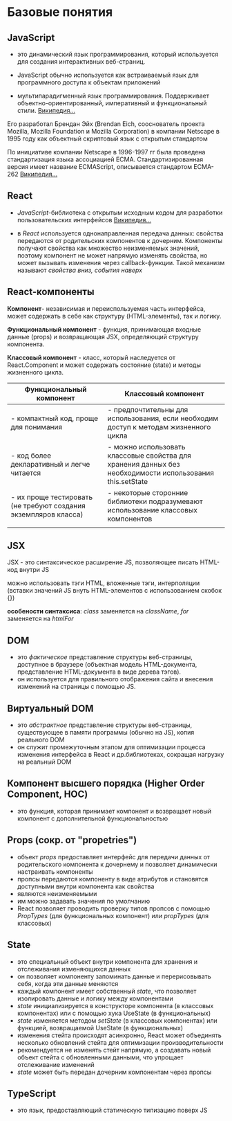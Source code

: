 # Базовые понятия

## JavaScript ##

- это динамический язык программирования, который используется для создания интерактивных веб-страниц.

- JavaScript обычно используется как встраиваемый язык для программного доступа к объектам приложений

- мультипарадигменный язык программирования. Поддерживает объектно-ориентированный, императивный и функциональный стили. [Википедия...](https://ru.wikipedia.org/wiki/JavaScript)


Его разработал Брендан Эйх (Brendan Eich, сооснователь проекта Mozilla, Mozilla Foundation и Mozilla Corporation) в компании Netscape в 1995 году как объектный скриптовый язык с открытым стандартом

По инициативе компании Netscape в 1996-1997 гг была проведена стандартизация языка ассоциацией ECMA. Стандартизированная версия имеет название ECMAScript, описывается стандартом ECMA-262 [Википедия...](https://ru.wikipedia.org/wiki/ECMAScript)

## React ##

- *JavaScript*-библиотека с открытым исходным кодом для разработки пользовательских интерфейсов [Википедия...](https://ru.wikipedia.org/wiki/React)

- в *React* используется однонаправленная передача данных: cвойства передаются от родительских компонентов к дочерним. Компоненты получают свойства как множество неизменяемых значений, поэтому компонент не может напрямую изменять свойства, но может вызывать изменения через callback-функции. Такой механизм называют *свойства вниз, события наверх*

## React-компоненты

**Компонент**- независимая и переиспользуемая часть интерфейса, может содержать в себе как структуру (HTML-элементы), так и логику.

**Функциональный компонент** - функция, принимающая входные данные (props) и возвращающая JSX, определяющий структуру компонента.

**Классовый компонент** - класс, который наследуется от React.Component и может содержать состояние (state) и методы жизненного цикла.

|**Функциональный компонент**  | **Классовый компонент**|
|-----------------------------------------------------|-----------------------------------------------------|
| - компактный код, проще для понимания| - предпочтительны для использования, если необходим доступ к методам жизненного цикла |
| - код более декларативный и легче читается | - можно использовать классовые свойства для хранения данных без необходимости использования this.setState|
| - их проще тестировать (не требуют создания экземпляров класса) | - некоторые сторонние библиотеки подразумевают использование классовых компонентов|
||

## JSX

JSX - это синтаксическое расширение JS, позволяющее писать HTML-код внутри JS

можно использовать тэги HTML, вложенные тэги, интерполяции (вставки значений JS внуть HTML-элементов с использованием скобок {})

**особености синтаксиса**: *class* заменяется на *className*, *for* заменяется на *htmlFor*

## DOM
- это *фактическое* представление структуры веб-страницы, доступное в браузере (объектная модель HTML-документа, представление HTML-документа в виде дерева тэгов).
- он используется для правильного отображения сайта и внесения изменений на страницы с помощью JS.

## Виртуальный DOM 
- это *абстрактное* представление структуры веб-страницы, существующее в памяти программы (обычно на JS), копия реального DOM
- он служит промежуточным этапом для оптимизации процесса изменения интерфейса в React и др.библиотеках, сокращая нагрузку на реальный DOM

## Компонент высшего порядка (Higher Order Component, HOC)

- это функция, которая принимает компонент и возвращает новый компонент с дополнительной функциональностью

## Props (сокр. от "propetries") 
 
 - объект *props* предоставляет интерфейс для передачи данных от родительского компонента к дочернему и позволяет динамически настраивать компоненты
 - пропсы передаются компоненту в виде атрибутов и становятся доступными внутри компонента как свойства
 - являются неизменяемыми
 - им можно задавать значения по умолчанию
 - React позволяет проводить проверку типов пропсов с помощью *PropTypes* (для функциональных компонент) или *propTypes* (для классовых)

## State

- это специальный объект внутри компонента для хранения и отслеживания изменяющихся данных
- он позволяет компоненту запоминать данные и перерисовывать себя, когда эти данные меняются
- каждый компонент имеет собственный *state*, что позволяет изолировать данные и логику между компонентами
- *state* инициализируется в конструкторе компонента (в классовых компонентах) или с помощью хука UseState (в функциональных)
- *state* изменяется методом *setState* (в классовых компонентах) или функцией, возвращаемой UseState (в функциональных)
- изменения стейта происходят асинхронно, React может объединять несколько обновлений стейта для оптимизации производительности
- рекомендуется не изменять стейт напрямую, а создавать новый объект стейта с обновленными данными, что упрощает отслеживание изменений
- *state* может быть передан дочерним компонентам через пропсы

## TypeScript

- это язык, предоставляющий статическую типизацию поверх JS

